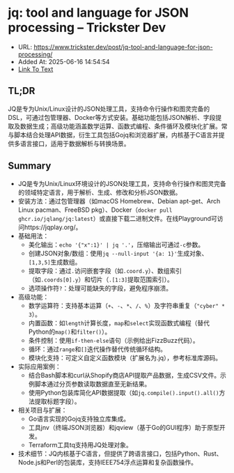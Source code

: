 # jq: tool and language for JSON processing – Trickster Dev
- URL: https://www.trickster.dev/post/jq-tool-and-language-for-json-processing/
- Added At: 2025-06-16 14:54:54
- [Link To Text](2025-06-16-jq-tool-and-language-for-json-processing-–-trickster-dev_raw.md)

## TL;DR


JQ是专为Unix/Linux设计的JSON处理工具，支持命令行操作和图灵完备的DSL，可通过包管理器、Docker等方式安装。基础功能包括JSON解析、字段提取及数据生成；高级功能涵盖数学运算、函数式编程、条件循环及模块化扩展。常与脚本结合处理API数据，衍生工具包括Gojq和浏览器扩展，内核基于C语言并提供多语言接口，适用于数据解析与转换场景。

## Summary


* JQ是专为Unix/Linux环境设计的JSON处理工具，支持命令行操作和图灵完备的领域特定语言，用于解析、生成、修改和分析JSON数据。
* 安装方法：通过包管理器（如macOS Homebrew、Debian apt-get、Arch Linux pacman、FreeBSD pkg）、Docker（`docker pull ghcr.io/jqlang/jq:latest`）或直接下载二进制文件。在线Playground可访问https://jqplay.org/。
* 基础用法：
  * 美化输出：`echo '{"x":1}' | jq '.'`，压缩输出可通过`-c`参数。
  * 创建JSON对象/数组：使用`jq --null-input '{a: 1}'`生成对象、`[1,3,5]`生成数组。
  * 提取字段：通过`.`访问嵌套字段（如`.coord.y`）、数组索引（如`.coords[0].y`）和切片（`.[1:3]`提取范围索引）。
  * 选项操作符`?`：处理可能缺失的字段，避免程序崩溃。
* 高级功能：
  * 数学运算符：支持基本运算（`+`、`-`、`*`、`/`、`%`）及字符串重复（`"cyber" * 3`）。
  * 内置函数：如`length`计算长度，`map`和`select`实现函数式编程（替代Python的`map()`和`filter()`）。
  * 条件控制：使用`if-then-else`语句（示例给出FizzBuzz代码）。
  * 循环：通过`range`和`[]`迭代操作替代传统循环结构。
  * 模块化支持：可定义自定义函数模块（扩展名为.jq），参考标准库源码。
* 实际应用案例：
  * 结合Bash脚本和curl从Shopify商店API提取产品数据，生成CSV文件。示例脚本通过分页参数读取数据直至无新结果。
  * 使用Python包装库简化API数据提取（如`jq.compile().input().all()`方法提取标题字段）。
* 相关项目与扩展：
  * Go语言实现的Gojq支持独立库集成。
  * 工具jnv（终端JSON浏览器）和jqview（基于Go的GUI程序）助于原型开发。
  * Terraform工具tq支持用JQ处理对象。
* 技术细节：JQ内核基于C语言，但提供了跨语言接口，包括Python、Rust、Node.js和Perl的包装库，支持IEEE754浮点运算和复杂函数操作。
